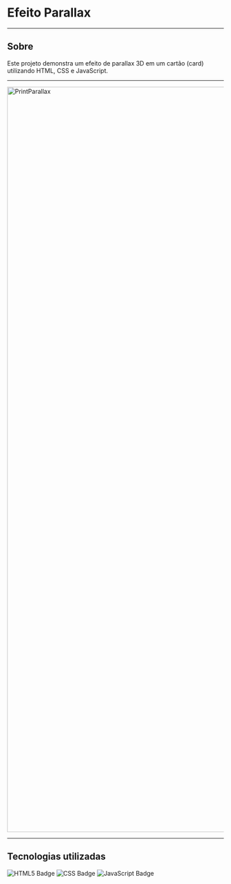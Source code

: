 # Efeito Parallax

---

## Sobre
Este projeto demonstra um efeito de parallax 3D em um cartão (card) utilizando HTML, CSS e JavaScript.
  
---

<img width="1728" alt="PrintParallax" src="">

---

## Tecnologias utilizadas
<img src="https://img.shields.io/badge/HTML5-E34F26?logo=html5&logoColor=fff&style=for-the-badge" alt="HTML5 Badge">
<img src="https://img.shields.io/badge/CSS-639?logo=css&logoColor=fff&style=for-the-badge" alt="CSS Badge">
<img src="https://img.shields.io/badge/JavaScript-F7DF1E?logo=javascript&logoColor=000&style=for-the-badge" alt="JavaScript Badge">
